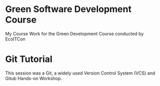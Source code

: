 # Green Software Development Course

My Course Work for the Green Development Course conducted by EcoITCon

# Git Tutorial

This session was a Git, a widely used Version Control System (VCS) and Gitub Hands-on Workshop.
